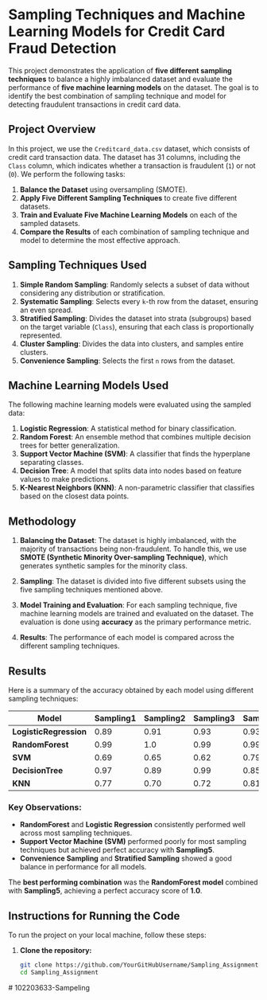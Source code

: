 # Sampling Techniques and Machine Learning Models for Credit Card Fraud Detection

This project demonstrates the application of **five different sampling techniques** to balance a highly imbalanced dataset and evaluate the performance of **five machine learning models** on the dataset. The goal is to identify the best combination of sampling technique and model for detecting fraudulent transactions in credit card data.

## Project Overview

In this project, we use the `Creditcard_data.csv` dataset, which consists of credit card transaction data. The dataset has 31 columns, including the `Class` column, which indicates whether a transaction is fraudulent (`1`) or not (`0`). We perform the following tasks:

1. **Balance the Dataset** using oversampling (SMOTE).
2. **Apply Five Different Sampling Techniques** to create five different datasets.
3. **Train and Evaluate Five Machine Learning Models** on each of the sampled datasets.
4. **Compare the Results** of each combination of sampling technique and model to determine the most effective approach.

## Sampling Techniques Used

1. **Simple Random Sampling**: Randomly selects a subset of data without considering any distribution or stratification.
2. **Systematic Sampling**: Selects every `k`-th row from the dataset, ensuring an even spread.
3. **Stratified Sampling**: Divides the dataset into strata (subgroups) based on the target variable (`Class`), ensuring that each class is proportionally represented.
4. **Cluster Sampling**: Divides the data into clusters, and samples entire clusters.
5. **Convenience Sampling**: Selects the first `n` rows from the dataset.

## Machine Learning Models Used

The following machine learning models were evaluated using the sampled data:

1. **Logistic Regression**: A statistical method for binary classification.
2. **Random Forest**: An ensemble method that combines multiple decision trees for better generalization.
3. **Support Vector Machine (SVM)**: A classifier that finds the hyperplane separating classes.
4. **Decision Tree**: A model that splits data into nodes based on feature values to make predictions.
5. **K-Nearest Neighbors (KNN)**: A non-parametric classifier that classifies based on the closest data points.

## Methodology

1. **Balancing the Dataset**: The dataset is highly imbalanced, with the majority of transactions being non-fraudulent. To handle this, we use **SMOTE (Synthetic Minority Over-sampling Technique)**, which generates synthetic samples for the minority class.
  
2. **Sampling**: The dataset is divided into five different subsets using the five sampling techniques mentioned above.

3. **Model Training and Evaluation**: For each sampling technique, five machine learning models are trained and evaluated on the dataset. The evaluation is done using **accuracy** as the primary performance metric.

4. **Results**: The performance of each model is compared across the different sampling techniques.

## Results

Here is a summary of the accuracy obtained by each model using different sampling techniques:

| Model               | Sampling1 | Sampling2 | Sampling3 | Sampling4 | Sampling5 |
|---------------------|-----------|-----------|-----------|-----------|-----------|
| **LogisticRegression** | 0.89      | 0.91      | 0.93      | 0.93      | 0.99      |
| **RandomForest**      | 0.99      | 1.0       | 0.99      | 0.99      | 1.0       |
| **SVM**               | 0.69      | 0.65      | 0.62      | 0.79      | 1.0       |
| **DecisionTree**      | 0.97      | 0.89      | 0.99      | 0.85      | 1.0       |
| **KNN**               | 0.77      | 0.70      | 0.72      | 0.81      | 1.0       |

### **Key Observations:**
- **RandomForest** and **Logistic Regression** consistently performed well across most sampling techniques.
- **Support Vector Machine (SVM)** performed poorly for most sampling techniques but achieved perfect accuracy with **Sampling5**.
- **Convenience Sampling** and **Stratified Sampling** showed a good balance in performance for all models.
  
The **best performing combination** was the **RandomForest model** combined with **Sampling5**, achieving a perfect accuracy score of **1.0**.

## Instructions for Running the Code

To run the project on your local machine, follow these steps:

1. **Clone the repository:**
   ```bash
   git clone https://github.com/YourGitHubUsername/Sampling_Assignment.git
   cd Sampling_Assignment
#   1 0 2 2 0 3 6 3 3 - S a m p e l i n g  
 